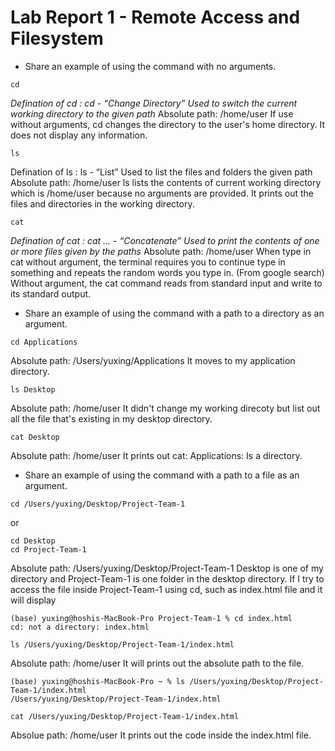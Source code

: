 # **Lab Report 1 - Remote Access and Filesystem** 
* Share an example of using the command with no arguments.
```
cd
```
*Defination of cd : cd <path> - “Change Directory” Used to switch the current working directory to the given path*
Absolute path: /home/user
If use without arguments, cd changes the directory to the user's home directory. It does not display any information. 

```
ls
```
Defination of ls : ls <path> - “List” Used to list the files and folders the given path
Absolute path: /home/user
ls lists the contents of current working directory which is /home/user because no arguments are provided. It prints out the files and directories in the working directory. 

```
cat 
```
*Defination of cat : cat <path1> <path2> ... - “Concatenate” Used to print the contents of one or more files given by the paths*
Absolute path: /home/user
When type in cat without argument, the terminal requires you to continue type in something and repeats the random words you type in. 
(From google search) Without argument, the cat command reads from standard input and write to its standard output.


* Share an example of using the command with a path to a directory as an argument.
```
cd Applications
```
Absolute path: /Users/yuxing/Applications
It moves to my application directory. 
```
ls Desktop
```
Absolute path: /home/user
It didn't change my working direcoty but list out all the file that's existing in my desktop directory. 
```
cat Desktop
```
Absolute path: /home/user
It prints out cat: Applications: Is a directory. 


* Share an example of using the command with a path to a file as an argument.
```
cd /Users/yuxing/Desktop/Project-Team-1
```
or 
```
cd Desktop
cd Project-Team-1
```
Absolute path: /Users/yuxing/Desktop/Project-Team-1
Desktop is one of my directory and Project-Team-1 is one folder in the desktop directory. 
If I try to access the file inside Project-Team-1 using cd, such as index.html file and it will display 
```
(base) yuxing@hoshis-MacBook-Pro Project-Team-1 % cd index.html
cd: not a directory: index.html
```



```
ls /Users/yuxing/Desktop/Project-Team-1/index.html
```
Absolute path: /home/user
It will prints out the absolute path to the file. 
```
(base) yuxing@hoshis-MacBook-Pro ~ % ls /Users/yuxing/Desktop/Project-Team-1/index.html
/Users/yuxing/Desktop/Project-Team-1/index.html
```


```
cat /Users/yuxing/Desktop/Project-Team-1/index.html
```
Absolue path: /home/user
It prints out the code inside the index.html file. 
